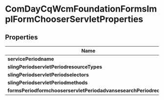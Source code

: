 
# ComDayCqWcmFoundationFormsImplFormChooserServletProperties

## Properties
Name | Type | Description | Notes
------------ | ------------- | ------------- | -------------
**servicePeriodname** | [**ConfigNodePropertyString**](ConfigNodePropertyString.md) |  |  [optional]
**slingPeriodservletPeriodresourceTypes** | [**ConfigNodePropertyString**](ConfigNodePropertyString.md) |  |  [optional]
**slingPeriodservletPeriodselectors** | [**ConfigNodePropertyString**](ConfigNodePropertyString.md) |  |  [optional]
**slingPeriodservletPeriodmethods** | [**ConfigNodePropertyArray**](ConfigNodePropertyArray.md) |  |  [optional]
**formsPeriodformchooserservletPeriodadvansesearchPeriodrequire** | [**ConfigNodePropertyBoolean**](ConfigNodePropertyBoolean.md) |  |  [optional]



